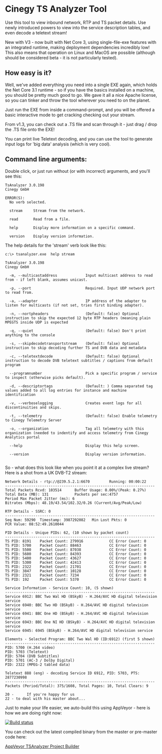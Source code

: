 # Cinegy TS Analyzer Tool

Use this tool to view inbound network, RTP and TS packet details. Use newly introduced powers to view into the service description tables, and even decode a teletext stream!

New with V3 - now built with Net Core 3, using single-file-exe features with an integrated runtime, making deployment dependencies incredibly low! This also means that operation on Linux and MacOS are possible (although should be considered beta - it is not particularly tested).

## How easy is it?

Well, we've added everything you need into a single EXE again, which holds the Net Core 3.1 runtime - so if you have the basics installed on a machine, you should be pretty much good to go. We gave it all a nice Apache license, so you can tinker and throw the tool wherever you need to on the planet.

Just run the EXE from inside a command-prompt, and you will be offered a basic interactive mode to get cracking checking out your stream.

From v1.3, you can check out a .TS file and scan through it - just drag / drop the .TS file onto the EXE!

You can print live Teletext decoding, and you can use the tool to generate input logs for 'big data' analysis (which is very cool).

## Command line arguments:

Double click, or just run without (or with incorrect) arguments, and you'll see this:

```
TsAnalyzer 3.0.198
Cinegy GmbH

ERROR(S):
  No verb selected.

  stream     Stream from the network.

  read       Read from a file.

  help       Display more information on a specific command.

  version    Display version information.

```

The help details for the 'stream' verb look like this:

```
c:\> tsanalyzer.exe  help stream      
                                                         
TsAnalyzer 3.0.198
Cinegy GmbH

  -m, --multicastaddress             Input multicast address to read from - if left blank, assumes unicast.

  -p, --port                         Required. Input UDP network port to read from.

  -a, --adapter                      IP address of the adapter to listen for multicasts (if not set, tries first binding adapter).

  -n, --nortpheaders                 (Default: false) Optional instruction to skip the expected 12 byte RTP headers (meaning plain MPEGTS inside UDP is expected

  -q, --quiet                        (Default: false) Don't print anything to the console

  -s, --skipdecodetransportstream    (Default: false) Optional instruction to skip decoding further TS and DVB data and metadata

  -c, --teletextdecode               (Default: false) Optional instruction to decode DVB teletext subtitles / captions from default program

  --programnumber                    Pick a specific program / service to inspect (otherwise picks default).

  -d, --descriptortags               (Default: ) Comma separated tag values added to all log entries for instance and machine identification

  -v, --verboselogging               Creates event logs for all discontinuities and skips.

  -t, --telemetry                    (Default: false) Enable telemetry to Cinegy Telemetry Server

  -o, --organization                 Tag all telemetry with this organization (needed to indentify and access telemetry from Cinegy Analytics portal

  --help                             Display this help screen.

  --version                          Display version information.


```

So - what does this look like when you point it at a complex live stream? Here is a shot from a UK DVB-T2 stream:

```
Network Details - rtp://@239.5.2.1:6670         Running: 00:00:22
---------------------------------------------------------------------
Total Packets Rcvd: 103514      Buffer Usage: 0.00%/(Peak: 0.27%)
Total Data (MB): 131            Packets per sec:4757
Period Max Packet Jitter (ms): 6
Bitrates (Mbps): 48.19/43.54/102.32/0.26 (Current/Avg/Peak/Low)

RTP Details - SSRC: 0
---------------------------------------------------------------------
Seq Num: 59290  Timestamp: 3987292082   Min Lost Pkts: 0
PCR Value: 08:52:49.2610044

PID Details - Unique PIDs: 62, (10 shown by packet count)
---------------------------------------------------------------------
TS PID: 8191    Packet Count: 279916            CC Error Count: 0
TS PID: 5700    Packet Count: 88463             CC Error Count: 0
TS PID: 5500    Packet Count: 87038             CC Error Count: 0
TS PID: 5600    Packet Count: 84393             CC Error Count: 0
TS PID: 5400    Packet Count: 43627             CC Error Count: 0
TS PID: 5300    Packet Count: 42413             CC Error Count: 0
TS PID: 2322    Packet Count: 21701             CC Error Count: 0
TS PID: 3847    Packet Count: 10128             CC Error Count: 0
TS PID: 2321    Packet Count: 7234              CC Error Count: 0
TS PID: 192     Packet Count: 5370              CC Error Count: 0

Service Information - Service Count: 10, (5 shown)
---------------------------------------------------------------------
Service 6912: BBC Two Wal HD (BSkyB) - H.264/AVC HD digital television service
Service 6940: BBC Two HD (BSkyB) - H.264/AVC HD digital television service
Service 6941: BBC One HD (BSkyB) - H.264/AVC HD digital television service
Service 6943: BBC One NI HD (BSkyB) - H.264/AVC HD digital television service
Service 6945: 6945 (BSkyB) - H.264/AVC HD digital television service

Elements - Selected Program: BBC Two Wal HD (ID:6912) (first 5 shown)
---------------------------------------------------------------------
PID: 5700 (H.264 video)
PID: 5703 (Teletext)
PID: 5704 (DVB Subtitles)
PID: 5701 (AC-3 / Dolby Digital)
PID: 2322 (MPEG-2 tabled data)

Teletext 888 (eng) - decoding Service ID 6912, PID: 5703, PTS: 2877230998
---------------------------------------------------------------------
Packets (Period/Total): 375/1608, Total Pages: 10, Total Clears: 9

20 -      If you're happy for us
22 - to deal with his master about...
```

Just to make your life easier, we auto-build this using AppVeyor - here is how we are doing right now: 

[![Build status](https://ci.appveyor.com/api/projects/status/08dqscip26lr0g1o/branch/master?svg=true)](https://ci.appveyor.com/project/cinegy/tsanalyser/branch/master)

You can check out the latest compiled binary from the master or pre-master code here:

[AppVeyor TSAnalyzer Project Builder](https://ci.appveyor.com/project/cinegy/tsanalyser/build/artifacts)

